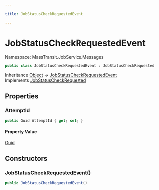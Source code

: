 ```yaml
---

title: JobStatusCheckRequestedEvent

---
```


# JobStatusCheckRequestedEvent

Namespace: MassTransit.JobService.Messages

```csharp
public class JobStatusCheckRequestedEvent : JobStatusCheckRequested
```

Inheritance [Object](https://learn.microsoft.com/en-us/dotnet/api/system.object) → [JobStatusCheckRequestedEvent](../masstransit-jobservice-messages/jobstatuscheckrequestedevent)<br/>
Implements [JobStatusCheckRequested](../../masstransit-abstractions/masstransit-contracts-jobservice/jobstatuscheckrequested)

## Properties

### **AttemptId**

```csharp
public Guid AttemptId { get; set; }
```

#### Property Value

[Guid](https://learn.microsoft.com/en-us/dotnet/api/system.guid)<br/>

## Constructors

### **JobStatusCheckRequestedEvent()**

```csharp
public JobStatusCheckRequestedEvent()
```
